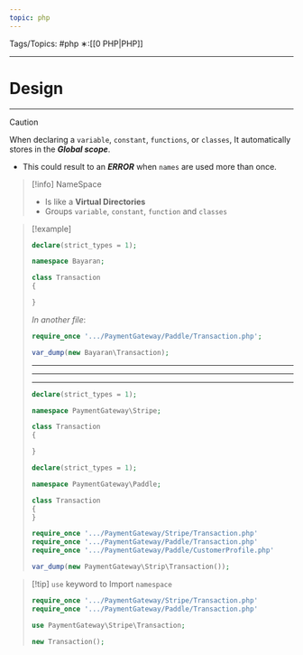 ```yaml
---
topic: php
---
```



Tags/Topics: #php
∗:[[0 PHP|PHP]]

---
# Design

--- 
> [!caution]
> When declaring a `variable`, `constant`, `functions`, or `classes`, It automatically stores in the ___Global scope___.
> - This could result to an ___ERROR___ when `names` are used more than once.

>[!info] NameSpace
> - Is like a __Virtual Directories__
> - Groups `variable`, `constant`, `function` and `classes`


> [!example]
> 
> ```php
> declare(strict_types = 1);
>
>namespace Bayaran;
>
>class Transaction
>{
>
>}
>```
>
>_In another file_:
>```php
>require_once '.../PaymentGateway/Paddle/Transaction.php';
>
>var_dump(new Bayaran\Transaction);
>```
>---
>---
>---
>
>```php
>declare(strict_types = 1);
>
>namespace PaymentGateway\Stripe;
>
>class Transaction
>{
>
>}
>```
>
>```php
>declare(strict_types = 1);
>
>namespace PaymentGateway\Paddle;
>
>class Transaction
>{
>}
>```
>
>
>```php
>require_once '.../PaymentGateway/Stripe/Transaction.php'
>require_once '.../PaymentGateway/Paddle/Transaction.php'
>require_once '.../PaymentGateway/Paddle/CustomerProfile.php'
>
>var_dump(new PaymentGateway\Strip\Transaction());
>```

> [!tip] `use` keyword to Import `namespace`
> ```php
>require_once '.../PaymentGateway/Stripe/Transaction.php'
>require_once '.../PaymentGateway/Paddle/Transaction.php'
> 
> use PaymentGateway\Stripe\Transaction;
> 
> new Transaction();
> ```


